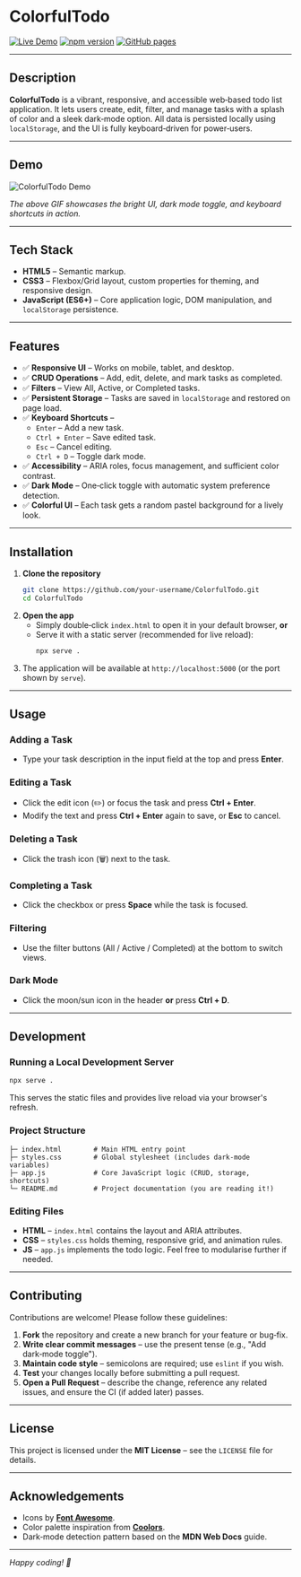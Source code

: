# ColorfulTodo

[![Live Demo](https://img.shields.io/badge/Live-Demo-blue)](https://your-username.github.io/ColorfulTodo/)
[![npm version](https://img.shields.io/badge/npm-1.0.0-brightgreen)](https://www.npmjs.com/package/colorfultodo)
[![GitHub pages](https://img.shields.io/badge/GitHub%20Pages-✓-blue)](https://your-username.github.io/ColorfulTodo/)

---

## Description

**ColorfulTodo** is a vibrant, responsive, and accessible web‑based todo list application. It lets users create, edit, filter, and manage tasks with a splash of color and a sleek dark‑mode option. All data is persisted locally using `localStorage`, and the UI is fully keyboard‑driven for power‑users.

---

## Demo

![ColorfulTodo Demo](demo.gif)

*The above GIF showcases the bright UI, dark mode toggle, and keyboard shortcuts in action.*

---

## Tech Stack

- **HTML5** – Semantic markup.
- **CSS3** – Flexbox/Grid layout, custom properties for theming, and responsive design.
- **JavaScript (ES6+)** – Core application logic, DOM manipulation, and `localStorage` persistence.

---

## Features

- ✅ **Responsive UI** – Works on mobile, tablet, and desktop.
- ✅ **CRUD Operations** – Add, edit, delete, and mark tasks as completed.
- ✅ **Filters** – View All, Active, or Completed tasks.
- ✅ **Persistent Storage** – Tasks are saved in `localStorage` and restored on page load.
- ✅ **Keyboard Shortcuts** –
  - `Enter` – Add a new task.
  - `Ctrl + Enter` – Save edited task.
  - `Esc` – Cancel editing.
  - `Ctrl + D` – Toggle dark mode.
- ✅ **Accessibility** – ARIA roles, focus management, and sufficient color contrast.
- ✅ **Dark Mode** – One‑click toggle with automatic system preference detection.
- ✅ **Colorful UI** – Each task gets a random pastel background for a lively look.

---

## Installation

1. **Clone the repository**
   ```bash
   git clone https://github.com/your-username/ColorfulTodo.git
   cd ColorfulTodo
   ```
2. **Open the app**
   - Simply double‑click `index.html` to open it in your default browser, **or**
   - Serve it with a static server (recommended for live reload):
     ```bash
     npx serve .
     ```
3. The application will be available at `http://localhost:5000` (or the port shown by `serve`).

---

## Usage

### Adding a Task
- Type your task description in the input field at the top and press **Enter**.

### Editing a Task
- Click the edit icon (✏️) or focus the task and press **Ctrl + Enter**.
- Modify the text and press **Ctrl + Enter** again to save, or **Esc** to cancel.

### Deleting a Task
- Click the trash icon (🗑️) next to the task.

### Completing a Task
- Click the checkbox or press **Space** while the task is focused.

### Filtering
- Use the filter buttons (All / Active / Completed) at the bottom to switch views.

### Dark Mode
- Click the moon/sun icon in the header **or** press **Ctrl + D**.

---

## Development

### Running a Local Development Server
```bash
npx serve .
```
This serves the static files and provides live reload via your browser's refresh.

### Project Structure
```
├─ index.html        # Main HTML entry point
├─ styles.css        # Global stylesheet (includes dark‑mode variables)
├─ app.js            # Core JavaScript logic (CRUD, storage, shortcuts)
└─ README.md         # Project documentation (you are reading it!)
```

### Editing Files
- **HTML** – `index.html` contains the layout and ARIA attributes.
- **CSS** – `styles.css` holds theming, responsive grid, and animation rules.
- **JS** – `app.js` implements the todo logic. Feel free to modularise further if needed.

---

## Contributing

Contributions are welcome! Please follow these guidelines:

1. **Fork** the repository and create a new branch for your feature or bug‑fix.
2. **Write clear commit messages** – use the present tense (e.g., "Add dark‑mode toggle").
3. **Maintain code style** – semicolons are required; use `eslint` if you wish.
4. **Test** your changes locally before submitting a pull request.
5. **Open a Pull Request** – describe the change, reference any related issues, and ensure the CI (if added later) passes.

---

## License

This project is licensed under the **MIT License** – see the `LICENSE` file for details.

---

## Acknowledgements

- Icons by **[Font Awesome](https://fontawesome.com/)**.
- Color palette inspiration from **[Coolors](https://coolors.co/)**.
- Dark‑mode detection pattern based on the **MDN Web Docs** guide.

---

*Happy coding! 🎉*